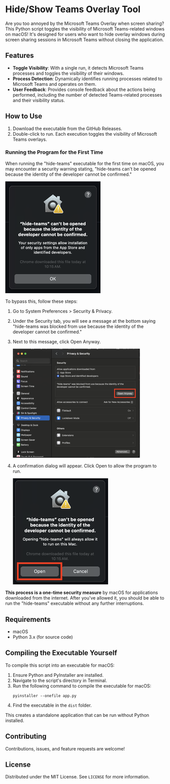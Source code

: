# Hide/Show Teams Overlay Tool

Are you too annoyed by the Microsoft Teams Overlay when screen sharing? This Python script toggles the visibility of Microsoft Teams-related windows on macOS! It's designed for users who want to hide overlay windows during screen sharing sessions in Microsoft Teams without closing the application.

## Features

- **Toggle Visibility**: With a single run, it detects Microsoft Teams processes and toggles the visibility of their windows.
- **Process Detection**: Dynamically identifies running processes related to Microsoft Teams and operates on them.
- **User Feedback**: Provides console feedback about the actions being performed, including the number of detected Teams-related processes and their visibility status.

## How to Use

1. Download the executable from the GitHub Releases.
2. Double-click to run. Each execution toggles the visibility of Microsoft Teams overlays.

### Running the Program for the First Time
When running the "hide-teams" executable for the first time on macOS, you may encounter a security warning stating, "hide-teams can't be opened because the identity of the developer cannot be confirmed." 

<img src="assets/1.png" alt="A pop-up window saying 'hide-teams' can't be opened because the identity of the developer cannot be confirmed." width="300"/>

To bypass this, follow these steps:

1. Go to System Preferences > Security & Privacy.
2. Under the Security tab, you will see a message at the bottom saying "hide-teams was blocked from use because the identity of the developer cannot be confirmed."
3. Next to this message, click Open Anyway.
   
   <img src="assets/2.png" alt="System Preferences, Privacy & Security Page" width="400"/>

4. A confirmation dialog will appear. Click Open to allow the program to run.

   <img src="assets/3.png" alt="A pop-up window prompting the user to open or cancel" width="300"/>

**This process is a one-time security measure** by macOS for applications downloaded from the internet. After you've allowed it, you should be able to run the "hide-teams" executable without any further interruptions.

## Requirements

- macOS
- Python 3.x (for source code)

## Compiling the Executable Yourself

To compile this script into an executable for macOS:

1. Ensure Python and PyInstaller are installed.
2. Navigate to the script's directory in Terminal.
3. Run the following command to compile the executable for macOS:
   ```
   pyinstaller --onefile app.py
   ```
4. Find the executable in the `dist` folder.

This creates a standalone application that can be run without Python installed.

## Contributing

Contributions, issues, and feature requests are welcome!

## License

Distributed under the MIT License. See `LICENSE` for more information.


